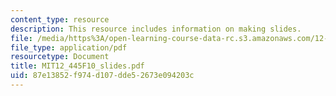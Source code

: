 ```yaml
---
content_type: resource
description: This resource includes information on making slides.
file: /media/https%3A/open-learning-course-data-rc.s3.amazonaws.com/12-445-oral-communication-in-the-earth-atmospheric-and-planetary-sciences-fall-2010/87e13852f974d107dde52673e094203c_MIT12_445F10_slides.pdf
file_type: application/pdf
resourcetype: Document
title: MIT12_445F10_slides.pdf
uid: 87e13852-f974-d107-dde5-2673e094203c
---
```

